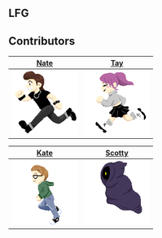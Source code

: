 
LFG
--------------------------------

<!-- about this app placeholder -->
<!-- [LFG](link placeholder) -->

Contributors
------------------------------------------------------------------------------------------------------
| [Nate](https://github.com/coffeegremlin) | [Tay](https://github.com/tayannewest) |
:---------: | :---------: |
| ![nate](src/Assets/sprites/nate.png "nateSprite") | ![tay](src/Assets/sprites/tay.png "taySprite") |

| [Kate](https://github.com/SullyDurgin) | [Scotty](https://github.com/Scotty-Cloud) |
| :---------: | :---------: | 
| ![kate](src/Assets/sprites/kate.png "kateSprite")  | ![Scotty](src/Assets/sprites/scottyghost.png "scottySprite") 
